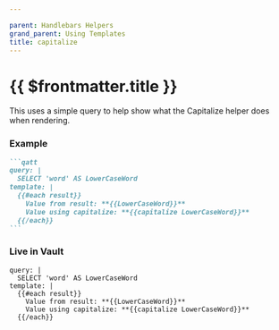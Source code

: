 ```yaml
---

parent: Handlebars Helpers
grand_parent: Using Templates
title: capitalize
---
```


# {{ $frontmatter.title }}

This uses a simple query to help show what the Capitalize helper does when rendering.

### Example
````markdown
```qatt
query: |
  SELECT 'word' AS LowerCaseWord
template: |
  {{#each result}}
    Value from result: **{{LowerCaseWord}}**
    Value using capitalize: **{{capitalize LowerCaseWord}}**
  {{/each}}
```
````
### Live in Vault
```qatt
query: |
  SELECT 'word' AS LowerCaseWord
template: |
  {{#each result}}
    Value from result: **{{LowerCaseWord}}**
    Value using capitalize: **{{capitalize LowerCaseWord}}**
  {{/each}}
```